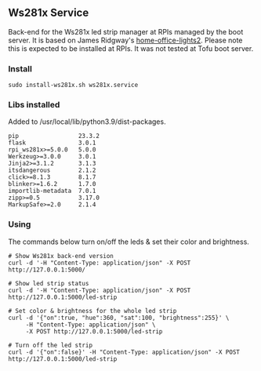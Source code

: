 ## Ws281x Service

Back-end for the Ws281x led strip manager at RPIs managed by the boot server. It is based on James Ridgway's [home-office-lights2](https://github.com/jamesridgway/home-office-lights2). Please note this is expected to be installed at RPIs. It was not tested at Tofu boot server.

### Install

```
sudo install-ws281x.sh ws281x.service

```

### Libs installed

Added to /usr/local/lib/python3.9/dist-packages.

```
pip                 23.3.2
flask               3.0.1
rpi_ws281x>=5.0.0   5.0.0
Werkzeug>=3.0.0     3.0.1
Jinja2>=3.1.2       3.1.3
itsdangerous        2.1.2
click>=8.1.3        8.1.7
blinker>=1.6.2      1.7.0
importlib-metadata  7.0.1
zipp>=0.5           3.17.0
MarkupSafe>=2.0     2.1.4
```

### Using

The commands below turn on/off the leds & set their color and brightness.

```
# Show Ws281x back-end version
curl -d '-H "Content-Type: application/json" -X POST http://127.0.0.1:5000/

# Show led strip status
curl -d '-H "Content-Type: application/json" -X POST http://127.0.0.1:5000/led-strip

# Set color & brightness for the whole led strip
curl -d '{"on":true, "hue":360, "sat":100, "brightness":255}' \
     -H "Content-Type: application/json" \
     -X POST http://127.0.0.1:5000/led-strip

# Turn off the led strip
curl -d '{"on":false}' -H "Content-Type: application/json" -X POST http://127.0.0.1:5000/led-strip

```
